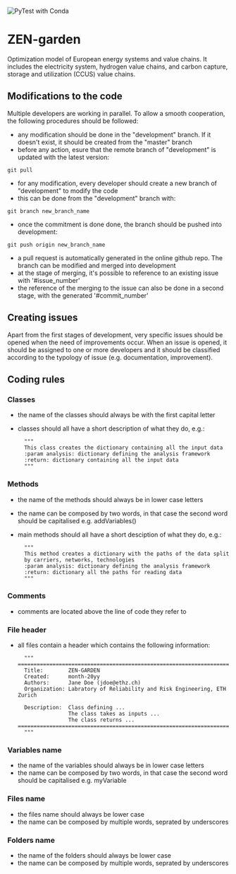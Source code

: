 ![PyTest with Conda](https://github.com/RRE-ETH/ZEN-garden/actions/workflows/pytest_with_conda.yml/badge.svg?branch=development_JF)

# ZEN-garden

Optimization model of European energy systems and value chains. It includes the electricity system, hydrogen value chains, and carbon capture, storage and utilization (CCUS) value chains. 

## Modifications to the code
Multiple developers are working in parallel. To allow a smooth cooperation, the following procedures should be followed:
* any modification should be done in the "development" branch. If it doesn't exist, it should be created from the "master" branch
* before any action, esure that the remote branch of "development" is updated with the latest version: 
```
git pull
```
* for any modification, every developer should create a new branch of "development" to modify the code
* this can be done from the "development" branch with: 
```
git branch new_branch_name
```
* once the commitment is done done, the branch should be pushed into development: 
```
git push origin new_branch_name
```
* a pull request is automatically generated in the online github repo. The branch can be modified and merged into development
* at the stage of merging, it's possible to reference to an existing issue with '#issue_number'
* the reference of the merging to the issue can also be done in a second stage, with the generated '#commit_number'

## Creating issues
Apart from the first stages of development, very specific issues should be opened when the need of improvements occur.
When an issue is opened, it should be assigned to one or more developers and it should be classified according to the typology of issue (e.g. documentation, improvement).

## Coding rules
### Classes
* the name of the classes should always be with the first capital letter
* classes should all have a short description of what they do, e.g.:

        """
        This class creates the dictionary containing all the input data
        :param analysis: dictionary defining the analysis framework
        :return: dictionary containing all the input data
        """

### Methods
* the name of the methods should always be in lower case letters
* the name can be composed by two words, in that case the second word should be capitalised e.g. addVariables()
* main methods should all have a short desciption of what they do, e.g.:

        """
        This method creates a dictionary with the paths of the data split
        by carriers, networks, technologies
        :param analysis: dictionary defining the analysis framework
        :return: dictionary all the paths for reading data
        """

### Comments
* comments are located above the line of code they refer to

### File header
* all files contain a header which contains the following information: 


        """
      ===========================================================================================================================================================================
        Title:        ZEN-GARDEN
        Created:      month-20yy
        Authors:      Jane Doe (jdoe@ethz.ch)
        Organization: Labratory of Reliability and Risk Engineering, ETH Zurich

        Description:  Class defining ...
                      The class takes as inputs ...
                      The class returns ... 
      ===========================================================================================================================================================================
        """

### Variables name
* the name of the variables should always be in lower case letters
* the name can be composed by two words, in that case the second word should be capitalised e.g. myVariable

### Files name
* the files name should always be lower case
* the name can be composed by multiple words, seprated by underscores

### Folders name
* the name of the folders should always be lower case
* the name can be composed by multiple words, seprated by underscores
